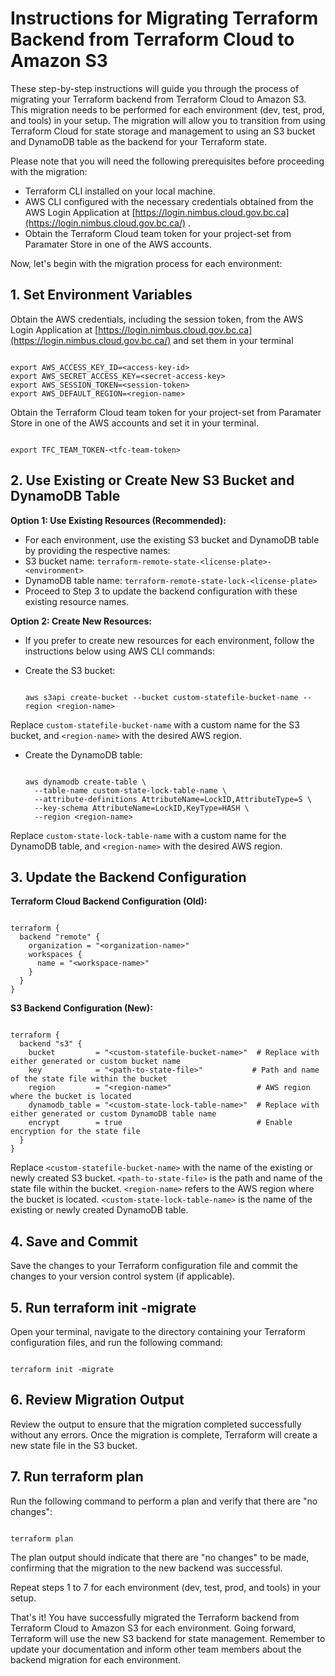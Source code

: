 # Instructions for Migrating Terraform Backend from Terraform Cloud to Amazon S3

These step-by-step instructions will guide you through the process of migrating your Terraform backend from Terraform Cloud to Amazon S3. This migration needs to be performed for each environment (dev, test, prod, and tools) in your setup. The migration will allow you to transition from using Terraform Cloud for state storage and management to using an S3 bucket and DynamoDB table as the backend for your Terraform state.

Please note that you will need the following prerequisites before proceeding with the migration:

- Terraform CLI installed on your local machine.
- AWS CLI configured with the necessary credentials obtained from the AWS Login Application at [https://login.nimbus.cloud.gov.bc.ca](https://login.nimbus.cloud.gov.bc.ca/) .
- Obtain the Terraform Cloud team token for your project-set from Paramater Store in one of the AWS accounts.

Now, let's begin with the migration process for each environment:

## 1. Set Environment Variables

Obtain the AWS credentials, including the session token, from the AWS Login Application at [https://login.nimbus.cloud.gov.bc.ca](https://login.nimbus.cloud.gov.bc.ca/) and set them in your terminal

```shell

export AWS_ACCESS_KEY_ID=<access-key-id>
export AWS_SECRET_ACCESS_KEY=<secret-access-key>
export AWS_SESSION_TOKEN=<session-token>
export AWS_DEFAULT_REGION=<region-name>
```

Obtain the Terraform Cloud team token for your project-set from Paramater Store in one of the AWS accounts and set it in your terminal.

```shell

export TFC_TEAM_TOKEN-<tfc-team-token>
```

## 2. Use Existing or Create New S3 Bucket and DynamoDB Table

**Option 1: Use Existing Resources (Recommended):**  

- For each environment, use the existing S3 bucket and DynamoDB table by providing the respective names:
- S3 bucket name: `terraform-remote-state-<license-plate>-<environment>`
- DynamoDB table name: `terraform-remote-state-lock-<license-plate>`
- Proceed to Step 3 to update the backend configuration with these existing resource names.

**Option 2: Create New Resources:**  

- If you prefer to create new resources for each environment, follow the instructions below using AWS CLI commands:
- Create the S3 bucket:

  ```shell

  aws s3api create-bucket --bucket custom-statefile-bucket-name --region <region-name>
  ```

Replace `custom-statefile-bucket-name` with a custom name for the S3 bucket, and `<region-name>` with the desired AWS region.

- Create the DynamoDB table:

  ```shell

  aws dynamodb create-table \
    --table-name custom-state-lock-table-name \
    --attribute-definitions AttributeName=LockID,AttributeType=S \
    --key-schema AttributeName=LockID,KeyType=HASH \
    --region <region-name>
  ```

Replace `custom-state-lock-table-name` with a custom name for the DynamoDB table, and `<region-name>` with the desired AWS region.

## 3. Update the Backend Configuration

**Terraform Cloud Backend Configuration (Old):**

```hcl

terraform {
  backend "remote" {
    organization = "<organization-name>"
    workspaces {
      name = "<workspace-name>"
    }
  }
}
```

**S3 Backend Configuration (New):**

```hcl

terraform {
  backend "s3" {
    bucket         = "<custom-statefile-bucket-name>"  # Replace with either generated or custom bucket name
    key            = "<path-to-state-file>"           # Path and name of the state file within the bucket
    region         = "<region-name>"                   # AWS region where the bucket is located
    dynamodb_table = "<custom-state-lock-table-name>"  # Replace with either generated or custom DynamoDB table name
    encrypt        = true                              # Enable encryption for the state file
  }
}
```

Replace `<custom-statefile-bucket-name>` with the name of the existing or newly created S3 bucket. `<path-to-state-file>` is the path and name of the state file within the bucket. `<region-name>` refers to the AWS region where the bucket is located. `<custom-state-lock-table-name>` is the name of the existing or newly created DynamoDB table.

## 4. Save and Commit

Save the changes to your Terraform configuration file and commit the changes to your version control system (if applicable).

## 5. Run terraform init -migrate

Open your terminal, navigate to the directory containing your Terraform configuration files, and run the following command:

```shell

terraform init -migrate
```

## 6. Review Migration Output

Review the output to ensure that the migration completed successfully without any errors. Once the migration is complete, Terraform will create a new state file in the S3 bucket.

## 7. Run terraform plan

Run the following command to perform a plan and verify that there are "no changes":

```shell

terraform plan
```

The plan output should indicate that there are "no changes" to be made, confirming that the migration to the new backend was successful.

Repeat steps 1 to 7 for each environment (dev, test, prod, and tools) in your setup.

That's it! You have successfully migrated the Terraform backend from Terraform Cloud to Amazon S3 for each environment. Going forward, Terraform will use the new S3 backend for state management. Remember to update your documentation and inform other team members about the backend migration for each environment.
